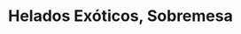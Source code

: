 ---
title: "Helados Exóticos, Sobremesa"
url: /antigua-guatemala/helados-exoticos-sobremesa/
shop: helado
---